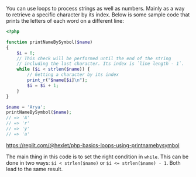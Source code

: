 
You can use loops to process strings as well as numbers. Mainly as a way to retrieve a specific character by its index. Below is some sample code that prints the letters of each word on a different line:

```php
<?php

function printNameBySymbol($name)
{
    $i = 0;
    // This check will be performed until the end of the string
    // including the last character. Its index is `line length - 1`.
    while ($i < strlen($name)) {
        // Getting a character by its index
        print_r("$name[$i]\n");
        $i = $i + 1;
    }
}

$name = 'Arya';
printNameBySymbol($name);
// => 'A'
// => 'r'
// => 'y'
// => 'a'
```

https://replit.com/@hexlet/php-basics-loops-using-printnamebysymbol

The main thing in this code is to set the right condition in `while`. This can be done in two ways: `$i < strlen($name)` or `$i <= strlen($name) - 1`. Both lead to the same result.
